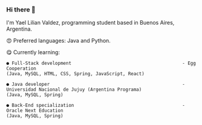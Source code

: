 ### Hi there 👋

I'm Yael Lilian Valdez, programming student based in Buenos Aires, Argentina.


😍 Preferred languages: Java and Python.


😋 Currently learning:

    ● Full-Stack development                                         - Egg Cooperation
    (Java, MySQL, HTML, CSS, Spring, JavaScript, React)          
    
    ● Java developer                                                 - Universidad Nacional de Jujuy (Argentina Programa)
    (Java, MySQL, Spring)
    
    ● Back-End specialization                                        - Oracle Next Education
    (Java, MySQL, Spring)  
